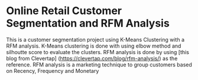 # Online Retail Customer Segmentation and RFM Analysis

This is a customer segmentation project using K-Means Clustering with a RFM analysis. K-Means clustering is done with using elbow method and silhoutte score to evaluate the clusters. RFM analysis is done by using [this blog from Clevertap] (https://clevertap.com/blog/rfm-analysis/) as the reference. RFM analysis is a marketing technique to group customers based on Recency, Frequency and Monetary
